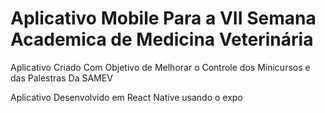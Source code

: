 # Aplicativo Mobile Para a VII Semana Academica de Medicina Veterinária  





Aplicativo Criado Com Objetivo de Melhorar o Controle dos Minicursos e das Palestras Da SAMEV

Aplicativo Desenvolvido em React Native usando o expo